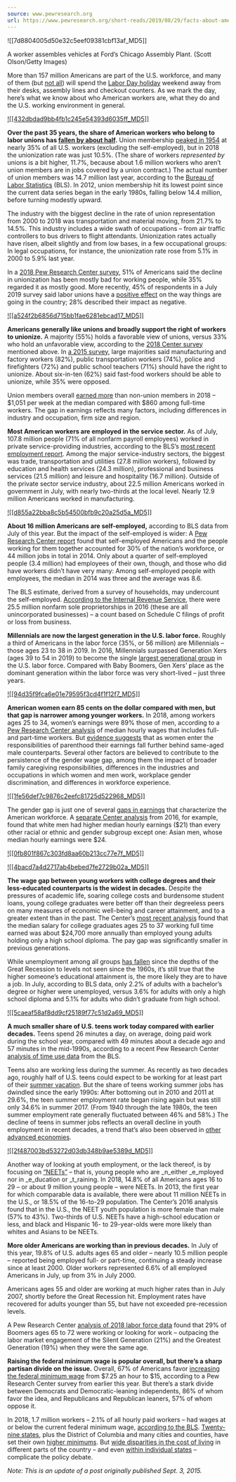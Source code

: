 ```yaml
---
source: www.pewresearch.org
url: https://www.pewresearch.org/short-reads/2019/08/29/facts-about-american-workers/
---
```


![[7d8804005d50e32c5eef09381cbf13af_MD5]]

A worker assembles vehicles at Ford’s Chicago Assembly Plant. (Scott Olson/Getty Images)

More than 157 million Americans are part of the U.S. workforce, and many of them (but [not all](https://www.businessnewsdaily.com/8354-working-labor-day.html)) will spend the [Labor Day holiday](https://www.nytimes.com/2018/09/01/us/what-is-labor-day.html) weekend away from their desks, assembly lines and checkout counters. As we mark the day, here’s what we know about who American workers are, what they do and the U.S. working environment in general.

[![[432dbdad9bb4fb1c245e54393d6035ff_MD5]]](https://www.pewresearch.org/short-reads/2019/08/29/facts-about-american-workers/ft_19-09-02_americanworkerupdate_1_2-png/)

**Over the past 35 years, the share of American workers who belong to labor unions has [fallen by about half](https://www.pewresearch.org/short-reads/2018/08/30/union-membership-2/).** Union membership [peaked in 1954](https://digitalcommons.ilr.cornell.edu/cgi/viewcontent.cgi?referer=&httpsredir=1&article=1176&context=key_workplace) at nearly 35% of all U.S. workers (excluding the self-employed), but in 2018 the unionization rate was just 10.5%. (The share of workers _represented by_ unions is a bit higher, 11.7%, because about 1.6 million workers who aren’t union members are in jobs covered by a union contract.) The actual number of union members was 14.7 million last year, according to the [Bureau of Labor Statistics](https://www.bls.gov/news.release/union2.nr0.htm) (BLS). In 2012, union membership hit its lowest point since the current data series began in the early 1980s, falling below 14.4 million, before turning modestly upward.

The industry with the biggest decline in the rate of union representation from 2000 to 2018 was transportation and material moving, from 21.7% to 14.5%. This industry includes a wide swath of occupations – from air traffic controllers to bus drivers to flight attendants. Unionization rates actually have risen, albeit slightly and from low bases, in a few occupational groups: In legal occupations, for instance, the unionization rate rose from 5.1% in 2000 to 5.9% last year.

In a [2018 Pew Research Center survey](https://www.pewresearch.org/short-reads/2018/06/05/more-americans-view-long-term-decline-in-union-membership-negatively-than-positively/), 51% of Americans said the decline in unionization has been mostly bad for working people, while 35% regarded it as mostly good. More recently, 45% of respondents in a July 2019 survey said labor unions have a [positive effect](https://www.pewresearch.org/short-reads/2019/07/29/americans-have-become-much-less-positive-about-tech-companies-impact-on-the-u-s/) on the way things are going in the country; 28% described their impact as negative.

[![[a524f2b6856d715bb1fae6281ebcad17_MD5]]](https://www.pewresearch.org/short-reads/2019/08/29/facts-about-american-workers/4-24-2015_03-png/)

**Americans generally like unions and broadly support the right of workers to unionize.** A majority (55%) holds a favorable view of unions, versus 33% who hold an unfavorable view, according to the [2018 Center survey](https://assets.pewresearch.org/wp-content/uploads/sites/1/2018/06/FT_18.06.04_Labor_unions_topline_for_release.pdf) mentioned above. In [a 2015 survey](https://www.pewresearch.org/politics/2015/04/27/mixed-views-of-impact-of-long-term-decline-in-union-membership/), large majorities said manufacturing and factory workers (82%), public transportation workers (74%), police and firefighters (72%) and public school teachers (71%) should have the right to unionize. About six-in-ten (62%) said fast-food workers should be able to unionize, while 35% were opposed.

Union members overall [earned more](https://www.bls.gov/news.release/pdf/union2.pdf) than non-union members in 2018 – $1,051 per week at the median compared with $860 among full-time workers. The gap in earnings reflects many factors, including differences in industry and occupation, firm size and region.

**Most American workers are employed in the service sector.** As of July, 107.8 million people (71% of all nonfarm payroll employees) worked in private service-providing industries, according to the BLS’s [most recent employment report](http://www.bls.gov/news.release/empsit.t17.htm). Among the major service-industry sectors, the biggest was trade, transportation and utilities (27.8 million workers), followed by education and health services (24.3 million), professional and business services (21.5 million) and leisure and hospitality (16.7 million). Outside of the private sector service industry, about 22.5 million Americans worked in government in July, with nearly two-thirds at the local level. Nearly 12.9 million Americans worked in manufacturing.

[![[d855a22bba8c5b54500bfb9c20a25d5a_MD5]]](https://www.pewresearch.org/short-reads/2019/08/29/facts-about-american-workers/st_2015-10-22_self-employed-01-png/)

**About 16 million Americans are self-employed,** according to BLS data from July of this year. But the impact of the self-employed is wider: A [Pew Research Center report](https://www.pewresearch.org/social-trends/2015/10/22/three-in-ten-u-s-jobs-are-held-by-the-self-employed-and-the-workers-they-hire/) found that self-employed Americans and the people working for them together accounted for 30% of the nation’s workforce, or 44 million jobs in total in 2014. Only about a quarter of self-employed people (3.4 million) had employees of their own, though, and those who did have workers didn’t have very many: Among self-employed people with employees, the median in 2014 was three and the average was 8.6.

The BLS estimate, derived from a survey of households, may undercount the self-employed. [According to the Internal Revenue Service](https://www.irs.gov/statistics/soi-tax-stats-nonfarm-sole-proprietorship-statistics), there were 25.5 million nonfarm sole proprietorships in 2016 (these are all unincorporated businesses) – a count based on Schedule C filings of profit or loss from business.

**Millennials are now the largest generation in the U.S. labor force.** Roughly a third of Americans in the labor force (35%, or 56 million) are Millennials – those ages 23 to 38 in 2019. In 2016, Millennials surpassed Generation Xers (ages 39 to 54 in 2019) to become the single [largest generational group](https://www.pewresearch.org/short-reads/2018/04/11/millennials-largest-generation-us-labor-force/) in the U.S. labor force. Compared with Baby Boomers, Gen Xers’ place as the dominant generation within the labor force was very short-lived – just three years.

[![[94d35f9fca6e01e79595f3cd4f1f12f7_MD5]]](https://www.pewresearch.org/short-reads/2019/08/29/facts-about-american-workers/ft_18-04-02_genworkforcerevised_lines1-png/)

**American women earn 85 cents on the dollar compared with men, but that gap is narrower among younger workers.** In 2018, among workers ages 25 to 34, women’s earnings were 89% those of men, according to a [Pew Research Center analysis](https://www.pewresearch.org/short-reads/2019/03/22/gender-pay-gap-facts/) of median hourly wages that includes full- and part-time workers. But [evidence suggests](https://www.pewresearch.org/social-trends/2013/12/11/on-pay-gap-millennial-women-near-parity-for-now/) that as women enter the responsibilities of parenthood their earnings fall further behind same-aged male counterparts. Several other factors are believed to contribute to the persistence of the gender wage gap, among them the impact of broader family caregiving responsibilities, differences in the industries and occupations in which women and men work, workplace gender discrimination, and differences in workforce experience.

[![[1fe56def7c9876c2eefc81725d522968_MD5]]](https://www.pewresearch.org/?attachment_id=312551)

The gender gap is just one of several [gaps in earnings](https://www.pewresearch.org/short-reads/2014/12/12/racial-wealth-gaps-great-recession/) that characterize the American workforce. A [separate Center analysis](https://www.pewresearch.org/short-reads/2016/07/01/racial-gender-wage-gaps-persist-in-u-s-despite-some-progress/) from 2016, for example, found that white men had higher median hourly earnings ($21) than every other racial or ethnic and gender subgroup except one: Asian men, whose median hourly earnings were $24.

[![[0fb801f867c303fd8aa60b213cc77e7f_MD5]]](https://www.pewresearch.org/short-reads/2019/08/29/facts-about-american-workers/ft_16-06-30_wagegaps_trend-png/)

[![[4bacd7a4d2717ab4bebed7fe2729b02a_MD5]]](https://www.pewresearch.org/short-reads/2019/08/29/facts-about-american-workers/psdt_02-14-19_generations-00-02-png/)

**The wage gap between young workers with college degrees and their less-educated counterparts is the widest in decades.** Despite the pressures of academic life, soaring college costs and burdensome student loans, young college graduates were better off than their degreeless peers on many measures of economic well-being and career attainment, and to a greater extent than in the past. The Center’s [most recent analysis](https://www.pewresearch.org/social-trends/essay/millennial-life-how-young-adulthood-today-compares-with-prior-generations/) found that the median salary for college graduates ages 25 to 37 working full time earned was about $24,700 more annually than employed young adults holding only a high school diploma. The pay gap was significantly smaller in previous generations.

While unemployment among all groups [has fallen](https://fred.stlouisfed.org/series/LRUN64TTUSA156S) since the depths of the Great Recession to levels not seen since the 1960s, it’s still true that the higher someone’s educational attainment is, the more likely they are to have a job. In July, according to BLS data, only 2.2% of adults with a bachelor’s degree or higher were unemployed, versus 3.6% for adults with only a high school diploma and 5.1% for adults who didn’t graduate from high school.

[![[5caeaf58af8dd9cf25189f77c51d2a69_MD5]]](https://www.pewresearch.org/short-reads/2019/06/27/teen-summer-jobs-in-us/ft_19-06-20_teensummerjobs_2/)

**A much smaller share of U.S. teens work today compared with earlier decades.** Teens spend 26 minutes a day, on average, doing paid work during the school year, compared with 49 minutes about a decade ago and 57 minutes in the mid-1990s, according to a recent Pew Research Center [analysis of time use data](https://www.pewresearch.org/short-reads/2019/02/20/the-way-u-s-teens-spend-their-time-is-changing-but-differences-between-boys-and-girls-persist/) from the BLS.

Teens also are working less during the summer. As recently as two decades ago, roughly half of U.S. teens could expect to be working for at least part of their [summer vacation](https://www.pewresearch.org/short-reads/2019/06/27/teen-summer-jobs-in-us/). But the share of teens working summer jobs has dwindled since the early 1990s: After bottoming out in 2010 and 2011 at 29.6%, the teen summer employment rate began rising again but was still only 34.6% in summer 2017. (From 1940 through the late 1980s, the teen summer employment rate generally fluctuated between 46% and 58%.) The decline of teens in summer jobs reflects an overall decline in youth employment in recent decades, a trend that’s also been observed in [other advanced economies](http://www.economist.com/news/international/21576657-around-world-almost-300m-15-24-year-olds-are-not-working-what-has-caused).

[![[2f487003bd53272d03db348b9ae5389d_MD5]]](https://www.pewresearch.org/short-reads/2019/08/29/facts-about-american-workers/ft_19-09-02_americanworkerupdate_2-png/)

Another way of looking at youth employment, or the lack thereof, is by focusing on [“NEETs”](https://www.pewresearch.org/short-reads/2016/01/28/us-eu-neet-population/) – that is, young people who are _n_either _e_mployed nor in _e_ducation or _t_raining. In 2018, 14.8% of all Americans ages 16 to 29 – or about 9 million young people – were NEETs. In 2013, the first year for which comparable data is available, there were about 11 million NEETs in the U.S., or 18.5% of the 16-to-29 population. The Center’s 2016 analysis found that in the U.S., the NEET youth population is more female than male (57% to 43%). Two-thirds of U.S. NEETs have a high-school education or less, and black and Hispanic 16- to 29-year-olds were more likely than whites and Asians to be NEETs.

**More older Americans are working than in previous decades.** In July of this year, 19.8% of U.S. adults ages 65 and older – nearly 10.5 million people – reported being employed full- or part-time, continuing a steady increase since at least 2000. Older workers represented 6.6% of all employed Americans in July, up from 3% in July 2000.

Americans ages 55 and older are working at much higher rates than in July 2007, shortly before the Great Recession hit. Employment rates have recovered for adults younger than 55, but have not exceeded pre-recession levels.

A Pew Research Center [analysis of 2018 labor force data](https://www.pewresearch.org/short-reads/2019/07/24/baby-boomers-us-labor-force/) found that 29% of Boomers ages 65 to 72 were working or looking for work – outpacing the labor market engagement of the Silent Generation (21%) and the Greatest Generation (19%) when they were the same age.

**Raising the federal minimum wage is popular overall, but there’s a sharp partisan divide on the issue.** Overall, 67% of Americans favor [increasing the federal minimum wage](https://www.pewresearch.org/short-reads/2019/07/30/two-thirds-of-americans-favor-raising-federal-minimum-wage-to-15-an-hour/) from $7.25 an hour to $15, according to a Pew Research Center survey from earlier this year. But there’s a stark divide between Democrats and Democratic-leaning independents, 86% of whom favor the idea, and Republicans and Republican leaners, 57% of whom oppose it.

In 2018, 1.7 million workers – 2.1% of all hourly paid workers – had wages at or below the current federal minimum wage, [according to the BLS](https://www.bls.gov/opub/reports/minimum-wage/2018/pdf/home.pdf). [Twenty-nine states](http://www.ncsl.org/research/labor-and-employment/state-minimum-wage-chart.aspx), plus the District of Columbia and many cities and counties, have set their own [higher minimums](http://laborcenter.berkeley.edu/minimum-wage-living-wage-resources/inventory-of-us-city-and-county-minimum-wage-ordinances/). But [wide disparities in the cost of living](https://www.pewresearch.org/short-reads/2015/08/03/the-real-value-of-a-15-minimum-wage-depends-on-where-you-live/) in different parts of the country – and even [within individual states](https://www.pewresearch.org/short-reads/2016/04/07/cost-of-living-disparities-within-states-complicate-minimum-wage-debate/) – complicate the policy debate.

_Note: This is an update of a post originally published Sept. 3, 2015._
